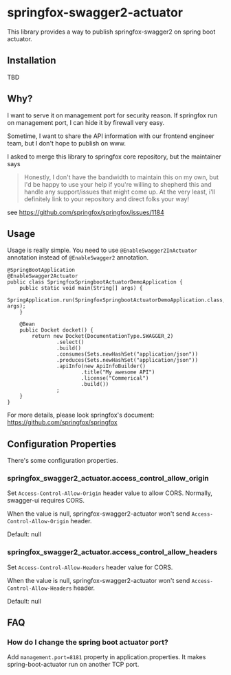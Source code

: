 # springfox-swagger2-actuator

This library provides a way to publish springfox-swagger2 on spring boot actuator.

## Installation

TBD

## Why?

I want to serve it on management port for security reason.
If springfox run on management port, I can hide it by firewall very easy.

Sometime, I want to share the API information with our frontend
 engineer team, but I don't hope to publish on www.

I asked to merge this library to springfox core repository, but the maintainer says

> Honestly, I don't have the bandwidth to maintain this on my own, but I'd be happy to use your help if you're willing to shepherd this and handle any support/issues that might come up. At the very least, i'll definitely link to your repository and direct folks your way!

see https://github.com/springfox/springfox/issues/1184

## Usage

Usage is really simple. You need to use `@EnableSwagger2InActuator` annotation instead of `@EnableSwagger2` annotation.

```
@SpringBootApplication
@EnableSwagger2Actuator
public class SpringfoxSpringbootActuatorDemoApplication {
    public static void main(String[] args) {
        SpringApplication.run(SpringfoxSpringbootActuatorDemoApplication.class, args);
    }

    @Bean
    public Docket docket() {
        return new Docket(DocumentationType.SWAGGER_2)
                .select()
                .build()
                .consumes(Sets.newHashSet("application/json"))
                .produces(Sets.newHashSet("application/json"))
                .apiInfo(new ApiInfoBuilder()
                        .title("My awesome API")
                        .license("Commerical")
                        .build())
                ;
    }
}
```

For more details, please look springfox's document: https://github.com/springfox/springfox

## Configuration Properties

There's some configuration properties.

### springfox_swagger2_actuator.access_control_allow_origin

Set `Access-Control-Allow-Origin` header value to allow CORS.
Normally, swagger-ui requires CORS.

When the value is null, springfox-swagger2-actuator won't send `Access-Control-Allow-Origin` header.

Default: null

### springfox_swagger2_actuator.access_control_allow_headers

Set `Access-Control-Allow-Headers` header value for CORS.

When the value is null, springfox-swagger2-actuator won't send `Access-Control-Allow-Headers` header.

Default: null

## FAQ

### How do I change the spring boot actuator port?

Add `management.port=8181` property in application.properties.
It makes spring-boot-actuator run on another TCP port.
